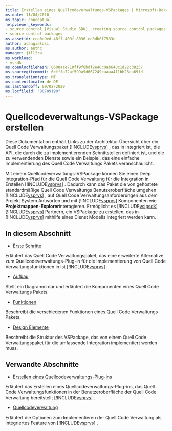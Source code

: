 ```yaml
---
title: Erstellen eines Quellcodeverwaltungs-VSPackages | Microsoft-Dokumentation
ms.date: 11/04/2016
ms.topic: conceptual
helpviewer_keywords:
- source control [Visual Studio SDK], creating source control packages
- source control packages
ms.assetid: cca0a9ed-48ff-409f-8036-ed8db0f7533e
author: acangialosi
ms.author: anthc
manager: jillfra
ms.workload:
- vssdk
ms.openlocfilehash: 8608aae718ff9f8bdf2e40c0ab648c1d22c38257
ms.sourcegitcommit: 6cfffa72af599a9d667249caaaa411bb28ea69fd
ms.translationtype: MT
ms.contentlocale: de-DE
ms.lasthandoff: 09/02/2020
ms.locfileid: "80709190"
---
```

# <a name="create-a-source-control-vspackage"></a>Quellcodeverwaltungs-VSPackage erstellen
Diese Dokumentation enthält Links zu der Architektur Übersicht über ein Quell Code Verwaltungspaket [!INCLUDE[vsprvs](../../code-quality/includes/vsprvs_md.md)] , das in integriert ist, die API, die durch die zu implementierenden Schnittstellen definiert ist, und die zu verwendenden Dienste sowie ein Beispiel, das eine einfache Implementierung des Quell Code Verwaltungs Pakets veranschaulicht.

 Mit einem Quellcodeverwaltungs-VSPackage können Sie einen Deep Integration-Pfad für die Quell Code Verwaltung für die Integration in Erstellen [!INCLUDE[vsprvs](../../code-quality/includes/vsprvs_md.md)] . Dadurch kann das Paket die von gehostete standardmäßige Quell Code Verwaltungs Benutzeroberfläche umgehen [!INCLUDE[vsprvs](../../code-quality/includes/vsprvs_md.md)] , auf Quell Code Verwaltungsanforderungen aus dem Projekt System Antworten und mit [!INCLUDE[vsprvs](../../code-quality/includes/vsprvs_md.md)] Komponenten wie **Projektmappen-Explorer**interagieren. Ermöglicht es [!INCLUDE[vsipsdk](../../extensibility/includes/vsipsdk_md.md)] [!INCLUDE[vsprvs](../../code-quality/includes/vsprvs_md.md)] Partnern, ein VSPackage zu erstellen, das in [!INCLUDE[vsprvs](../../code-quality/includes/vsprvs_md.md)] mithilfe eines Dienst Modells integriert werden kann.

## <a name="in-this-section"></a>In diesem Abschnitt
- [Erste Schritte](../../extensibility/internals/getting-started-with-source-control-vspackages.md)

 Erläutert das Quell Code Verwaltungspaket, das eine erweiterte Alternative zum Quellcodeverwaltungs-Plug-in für die Implementierung von Quell Code Verwaltungsfunktionen in ist [!INCLUDE[vsprvs](../../code-quality/includes/vsprvs_md.md)] .

- [Aufbau](../../extensibility/internals/source-control-vspackage-architecture.md)

 Stellt ein Diagramm dar und erläutert die Komponenten eines Quell Code Verwaltungs Pakets.

- [Funktionen](../../extensibility/internals/source-control-vspackage-features.md)

 Beschreibt die verschiedenen Funktionen eines Quell Code Verwaltungs Pakets.

- [Design Elemente](../../extensibility/internals/source-control-vspackage-design-elements.md)

 Beschreibt die Struktur des VSPackage, das von einem Quell Code Verwaltungspaket für die umfassende Integration implementiert werden muss.

## <a name="related-sections"></a>Verwandte Abschnitte
- [Erstellen eines Quellcodeverwaltungs-Plug-ins](../../extensibility/internals/creating-a-source-control-plug-in.md)

 Erläutert das Erstellen eines Quellcodeverwaltungs-Plug-ins, das Quell Code Verwaltungsfunktionen in der Benutzeroberfläche der Quell Code Verwaltung bereitstellt [!INCLUDE[vsprvs](../../code-quality/includes/vsprvs_md.md)] .

- [Quellcodeverwaltung](../../extensibility/internals/source-control.md)

 Erläutert die Optionen zum Implementieren der Quell Code Verwaltung als integriertes Feature von [!INCLUDE[vsprvs](../../code-quality/includes/vsprvs_md.md)] .
